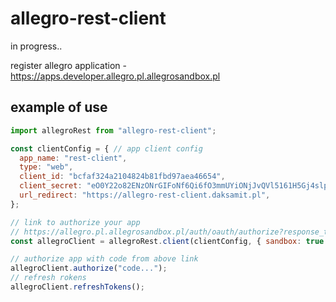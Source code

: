 # allegro-rest-client

in progress..

register allegro application - https://apps.developer.allegro.pl.allegrosandbox.pl

## example of use

``` js
import allegroRest from "allegro-rest-client";

const clientConfig = { // app client config
  app_name: "rest-client",
  type: "web",
  client_id: "bcfaf324a2104824b81fbd97aea46654",
  client_secret: "eO0Y22o82ENzONrGIFoNf6Qi6fO3mmUYiONjJvQVl5161H5Gj4slpgCj1dcbV4Zn",
  url_redirect: "https://allegro-rest-client.daksamit.pl",
};

// link to authorize your app
// https://allegro.pl.allegrosandbox.pl/auth/oauth/authorize?response_type=code&client_id=bcfaf324a2104824b81fbd97aea46654&redirect_uri=https://allegro-rest-client.daksamit.pl
const allegroClient = allegroRest.client(clientConfig, { sandbox: true });

// authorize app with code from above link 
allegroClient.authorize("code...");
// refresh rokens
allegroClient.refreshTokens();
```